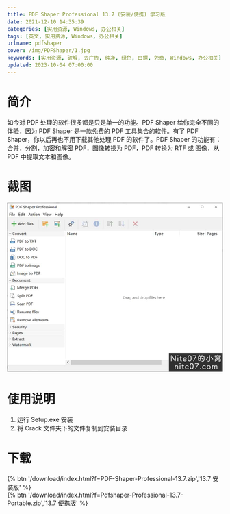 ```yaml
---
title: PDF Shaper Professional 13.7 (安装/便携) 学习版
date: 2021-12-10 14:35:39
categories: [实用资源, Windows, 办公相关]
tags: [英文, 实用资源, Windows, 办公相关]
urlname: pdfshaper
cover: /img/PDFShaper/1.jpg
keywords: [实用资源, 破解, 去广告, 纯净, 绿色, 白嫖, 免费, Windows, 办公相关]
updated: 2023-10-04 07:00:00
---
```


# 简介

如今对 PDF 处理的软件很多都是只是单一的功能。PDF Shaper 给你完全不同的体验，因为 PDF Shaper 是一款免费的 PDF 工具集合的软件。有了 PDF Shaper，你以后再也不用下载其他处理 PDF 的软件了。PDF Shaper 的功能有：合并，分割，加密和解密 PDF，图像转换为 PDF，PDF 转换为 RTF 或 图像，从 PDF 中提取文本和图像。

# 截图

![](/img/PDFShaper/2.jpg)

# 使用说明

1. 运行 Setup.exe 安装
2. 将 Crack 文件夹下的文件复制到安装目录

# 下载

{% btn '/download/index.html?f=PDF-Shaper-Professional-13.7.zip','13.7 安装版' %}
<br>
{% btn '/download/index.html?f=Pdfshaper-Professional-13.7-Portable.zip','13.7 便携版' %}
